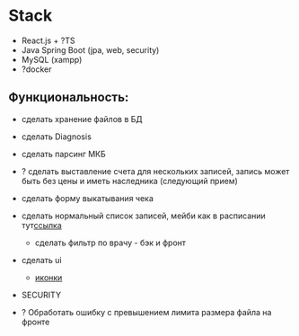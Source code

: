 # Stack
- React.js + ?TS
- Java Spring Boot (jpa, web, security)
- MySQL (xampp)
- ?docker

## Функциональность:
- сделать хранение файлов в БД

- сделать Diagnosis

- сделать парсинг МКБ

- ? сделать выставление счета для нескольких записей, запись может быть без цены и иметь наследника (следующий прием)

- сделать форму выкатывания чека

- сделать нормальный список записей, мейби как в расписании тут[ссылка](https://www.asu.ru/timetable/students/10/)
    - сделать фильтр по врачу - бэк и фронт

- сделать ui
    - [иконки](https://react-icons.github.io/react-icons/icons/cg/)

- SECURITY
        
- ? Обработать ошибку с превышением лимита размера файла на фронте